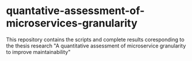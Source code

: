 # quantative-assessment-of-microservices-granularity
This repository contains the scripts and complete results coresponding to the thesis research "A quantitative assessment of microservice granularity to improve maintainability"
